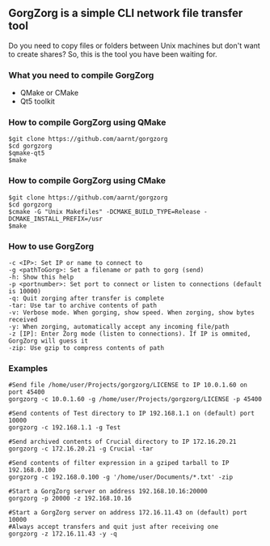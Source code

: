 ## GorgZorg is a simple CLI network file transfer tool

Do you need to copy files or folders between Unix machines but don't want to create shares?
So, this is the tool you have been waiting for.

### What you need to compile GorgZorg

* QMake or CMake
* Qt5 toolkit

### How to compile GorgZorg using QMake
```
$git clone https://github.com/aarnt/gorgzorg
$cd gorgzorg
$qmake-qt5
$make
```

### How to compile GorgZorg using CMake

```
$git clone https://github.com/aarnt/gorgzorg
$cd gorgzorg
$cmake -G "Unix Makefiles" -DCMAKE_BUILD_TYPE=Release -DCMAKE_INSTALL_PREFIX=/usr
$make
```

### How to use GorgZorg

    -c <IP>: Set IP or name to connect to
    -g <pathToGorg>: Set a filename or path to gorg (send)
    -h: Show this help
    -p <portnumber>: Set port to connect or listen to connections (default is 10000)
    -q: Quit zorging after transfer is complete
    -tar: Use tar to archive contents of path
    -v: Verbose mode. When gorging, show speed. When zorging, show bytes received
    -y: When zorging, automatically accept any incoming file/path
    -z [IP]: Enter Zorg mode (listen to connections). If IP is ommited, GorgZorg will guess it
    -zip: Use gzip to compress contents of path


### Examples

```
#Send file /home/user/Projects/gorgzorg/LICENSE to IP 10.0.1.60 on port 45400
gorgzorg -c 10.0.1.60 -g /home/user/Projects/gorgzorg/LICENSE -p 45400

#Send contents of Test directory to IP 192.168.1.1 on (default) port 10000
gorgzorg -c 192.168.1.1 -g Test  

#Send archived contents of Crucial directory to IP 172.16.20.21
gorgzorg -c 172.16.20.21 -g Crucial -tar

#Send contents of filter expression in a gziped tarball to IP 192.168.0.100
gorgzorg -c 192.168.0.100 -g '/home/user/Documents/*.txt' -zip

#Start a GorgZorg server on address 192.168.10.16:20000
gorgzorg -p 20000 -z 192.168.10.16

#Start a GorgZorg server on address 172.16.11.43 on (default) port 10000
#Always accept transfers and quit just after receiving one
gorgzorg -z 172.16.11.43 -y -q
```
